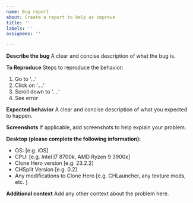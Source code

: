 ```yaml
---
name: Bug report
about: Create a report to help us improve
title: ''
labels: ''
assignees: ''

---
```


**Describe the bug**
A clear and concise description of what the bug is.

**To Reproduce**
Steps to reproduce the behavior:
1. Go to '...'
2. Click on '....'
3. Scroll down to '....'
4. See error

**Expected behavior**
A clear and concise description of what you expected to happen.

**Screenshots**
If applicable, add screenshots to help explain your problem.

**Desktop (please complete the following information):**
 - OS: [e.g. iOS]
 - CPU: [e.g. Intel I7 8700k, AMD Ryzen 9 3900x] 
 - Clone Hero version [e.g. 23.2.2] 
 - CHSplit Version [e.g. 0.2]
 - Any modifications to Clone Hero [e.g. CHLauncher, any texture mods, etc. ] 

**Additional context**
Add any other context about the problem here.
